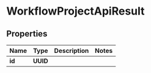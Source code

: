 

# WorkflowProjectApiResult


## Properties

| Name | Type | Description | Notes |
|------------ | ------------- | ------------- | -------------|
|**id** | **UUID** |  |  |




